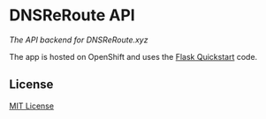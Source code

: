 # DNSReRoute API
*The API backend for DNSReRoute.xyz*

The app is hosted on OpenShift and uses the [Flask Quickstart](https://github.com/openshift-quickstart/flask-base) code.


## License
[MIT License](./LICENSE)
